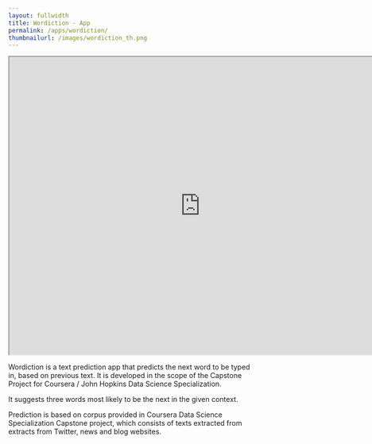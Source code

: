 ```yaml
---
layout: fullwidth
title: Wordiction - App
permalink: /apps/wordiction/
thumbnailurl: /images/wordiction_th.png
---
```


<iframe src="https://sasha.shinyapps.io/Wordiction/" height="600" width="768"></iframe>

Wordiction is a text prediction app that predicts the next word to be typed in, 
based on previous text. It is developed in the scope of the Capstone Project for Coursera / John Hopkins Data Science Specialization.

It suggests three words most likely to be the next in the given context.

Prediction is based on corpus provided in Coursera Data Science Specialization 
Capstone project, which consists of texts extracted from extracts from Twitter, news and blog websites.
